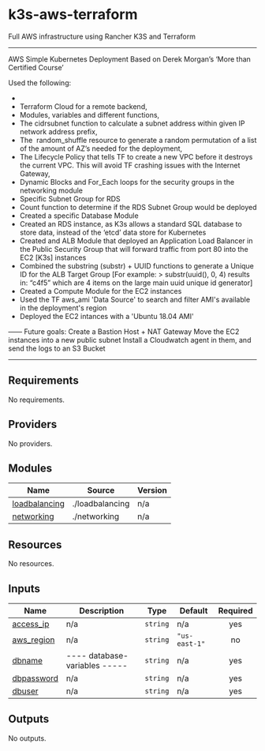 # k3s-aws-terraform
Full AWS infrastructure using Rancher K3S and Terraform

----------
AWS Simple Kubernetes Deployment Based on Derek Morgan’s ‘More than Certified Course’

Used the following:

- 
- Terraform Cloud for a remote backend, 
- Modules, variables and different functions,
- The cidrsubnet function to calculate a subnet address within given IP network address prefix,
- The  random_shuffle resource to generate a random permutation of a list of the amount of AZ’s needed for the deployment,
- The Lifecycle Policy that tells TF to create a new VPC before it destroys the current VPC. This will avoid TF crashing issues with the Internet Gateway,
- Dynamic Blocks and For_Each loops for the security groups in the networking module
- Specific Subnet Group for RDS
- Count function to determine if the RDS Subnet Group would be deployed
- Created a specific Database Module
- Created an RDS instance, as K3s allows a standard SQL database to store data, instead of the ‘etcd’ data store for Kubernetes
- Created and ALB Module that deployed an Application Load Balancer in the Public Security Group that will forward traffic from port 80 into the EC2 [K3s] instances
- Combined the substring (substr) + UUID functions to generate a Unique ID for the ALB Target Group [For example: > substr(uuid(), 0, 4) results in: “c4f5” which are 4 items on the large main uuid unique id generator]
- Created a Compute Module for the EC2 instances
- Used the TF aws_ami 'Data Source' to search and filter AMI's available in the deployment's region
- Deployed the EC2 intances with a 'Ubuntu 18.04 AMI'


——
Future goals:
Create a Bastion Host + NAT Gateway
Move the EC2 instances into a new public subnet
Install a Cloudwatch agent in them, and send the logs to an S3 Bucket 

--------
<!-- BEGIN_TF_DOCS -->
## Requirements

No requirements.

## Providers

No providers.

## Modules

| Name | Source | Version |
|------|--------|---------|
| <a name="module_loadbalancing"></a> [loadbalancing](#module\_loadbalancing) | ./loadbalancing | n/a |
| <a name="module_networking"></a> [networking](#module\_networking) | ./networking | n/a |

## Resources

No resources.

## Inputs

| Name | Description | Type | Default | Required |
|------|-------------|------|---------|:--------:|
| <a name="input_access_ip"></a> [access\_ip](#input\_access\_ip) | n/a | `string` | n/a | yes |
| <a name="input_aws_region"></a> [aws\_region](#input\_aws\_region) | n/a | `string` | `"us-east-1"` | no |
| <a name="input_dbname"></a> [dbname](#input\_dbname) | ---- database-variables ----- | `string` | n/a | yes |
| <a name="input_dbpassword"></a> [dbpassword](#input\_dbpassword) | n/a | `string` | n/a | yes |
| <a name="input_dbuser"></a> [dbuser](#input\_dbuser) | n/a | `string` | n/a | yes |

## Outputs

No outputs.
<!-- END_TF_DOCS -->